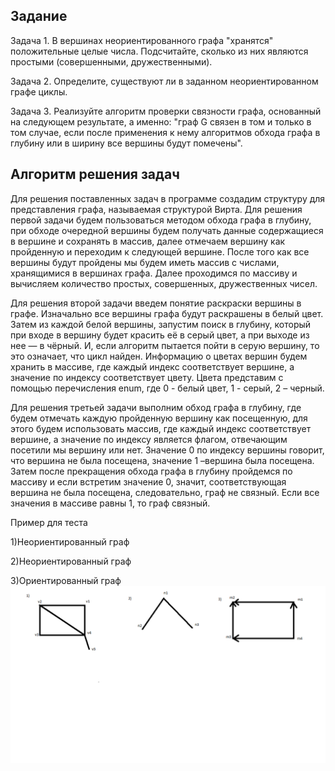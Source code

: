 ## Задание
Задача 1. В вершинах неориентированного графа "хранятся" положительные целые числа. Подсчитайте, сколько из них являются простыми (совершенными, дружественными).


Задача 2. Определите, существуют ли в заданном неориентированном графе циклы.


Задача 3. Реализуйте алгоритм проверки связности графа, основанный на следующем результате, а именно: "граф G связен в том и только в том случае, если после применения к нему алгоритмов обхода графа в глубину или в ширину все вершины будут помечены".
	
## Алгоритм решения задач


Для решения поставленных задач в программе создадим структуру для представления графа, называемая структурой Вирта. 
Для решения первой задачи будем пользоваться методом обхода графа в глубину, при обходе очередной вершины будем получать данные содержащиеся в вершине и сохранять в массив, далее отмечаем вершину как пройденную и переходим к следующей вершине. После того как все вершины будут пройдены мы будем иметь массив с числами, хранящимися в вершинах графа. Далее проходимся по массиву и вычисляем количество простых, совершенных, дружественных чисел.


Для решения второй задачи введем понятие раскраски вершины в графе. Изначально все вершины графа будут раскрашены в белый цвет. Затем из каждой белой вершины, запустим поиск в глубину, который при входе в вершину будет красить её в серый цвет, а при выходе из нее — в чёрный. И, если алгоритм пытается пойти в серую вершину, то это означает, что цикл найден. Информацию о цветах вершин будем хранить в массиве, где каждый индекс соответствует вершине, а значение по индексу соответствует цвету. Цвета представим с помощью перечисления enum, где 0 - белый цвет, 1 - серый, 2 – черный.


Для решения третьей задачи выполним обход графа в глубину, где будем отмечать каждую пройденную вершину как посещенную, для этого будем использовать массив, где каждый индекс соответствует вершине, а значение по индексу является флагом, отвечающим посетили мы вершину или нет. Значение 0 по индексу вершины говорит, что вершина не была посещена, значение 1 –вершина была посещена. Затем после прекращения обхода графа в глубину пройдемся по массиву и если встретим значение 0, значит, соответствующая вершина не была посещена, следовательно, граф не связный. Если все значения в массиве равны 1, то граф связный.

Пример для теста


1)Неориентированный граф


2)Неориентированный граф


3)Ориентированный граф
![image](https://github.com/timi09/algoritms/blob/main/task9/1.png)


